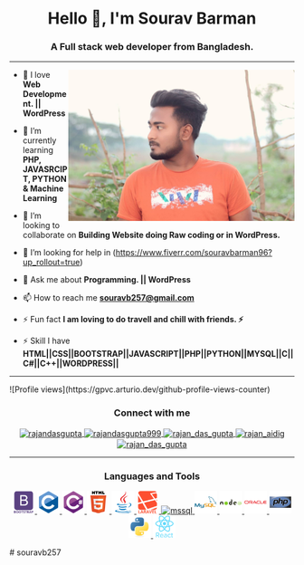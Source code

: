 <h1 align="center">Hello 👋, I'm Sourav Barman</h1>
<h3 align="center">A Full stack web developer from Bangladesh.</h3>
<hr>
<img align="right" width="400" src="https://github.com/souravb257/hhj/blob/main/New%20folder/23826128_1993187254262631_3700591376644688468_o.jpg"/>

- 💛 I love **Web Development. || WordPress**

- 🌱 I’m currently learning **PHP, JAVASRCIPT, PYTHON & Machine Learning**

- 👯 I’m looking to collaborate on **Building Website doing Raw coding or in WordPress.**

- 🤝 I’m looking for help in (https://www.fiverr.com/souravbarman96?up_rollout=true)

- 💬 Ask me about **Programming. || WordPress**

- 📫 How to reach me **souravb257@gmail.com**

- ⚡ Fun fact **I am loving to do travell and chill with friends. ⚡**

- ⚡ Skill I have **HTML||CSS||BOOTSTRAP||JAVASCRIPT||PHP||PYTHON||MYSQL||C||C#||C++||WORDPRESS||**
 <hr>
 ![Profile views](https://gpvc.arturio.dev/github-profile-views-counter)

<h3 align="center">Connect with me</h3>
<p align="center">
    <a href="https://www.linkedin.com/in/sourav-barman-21a99820a/" target="_blank"><img align="center" src="https://cdn.jsdelivr.net/npm/simple-icons@3.0.1/icons/linkedin.svg" alt="rajandasgupta" height="30" width="30" title='LinkedIn'/>
    </a>
    <a href="https://www.facebook.com/sourav.barman.92102/" target="_blank"><img align="center" src="https://cdn.jsdelivr.net/npm/simple-icons@3.0.1/icons/facebook.svg" alt="rajandasgupta999" height="30" width="30" title='Facebook'/>
    </a>
    <a href="https://www.fiverr.com/souravbarman96?up_rollout=true" target="_blank"><img align="center" src="https://findicons.com/files/icons/2708/social_links_in_black/256/fiverr.png" alt="rajan_das_gupta" height="30" width="30" title='Instagram'/>
    </a> 
    <a href=""https://twitter.com/souravb257" target="_blank"><img align="center" src="https://cdn.jsdelivr.net/npm/simple-icons@3.0.1/icons/twitter.svg" alt="rajan_aidig" height="30" width="30" title='Twitter'/>
    </a>
    <a href="https://instagram.com/souravbarman" target="_blank"><img align="center" src="https://cdn.jsdelivr.net/npm/simple-icons@3.0.1/icons/instagram.svg" alt="rajan_das_gupta" height="30" width="30" title='Instagram'/>
    </a>    
</p>

<hr>
<h3 align="center">Languages and Tools</h3>
<p align="center"> <a href="https://getbootstrap.com" target="_blank"> <img src="https://raw.githubusercontent.com/devicons/devicon/master/icons/bootstrap/bootstrap-plain-wordmark.svg" alt="bootstrap" width="40" height="40"/> </a> <a href="https://www.cprogramming.com/" target="_blank"> <img src="https://raw.githubusercontent.com/devicons/devicon/master/icons/c/c-original.svg" alt="c" width="40" height="40"/> </a> <a href="https://www.w3schools.com/cs/" target="_blank"> <img src="https://raw.githubusercontent.com/devicons/devicon/master/icons/csharp/csharp-original.svg" alt="csharp" width="40" height="40"/> </a> <a href="https://www.w3.org/html/" target="_blank"> <img src="https://raw.githubusercontent.com/devicons/devicon/master/icons/html5/html5-original-wordmark.svg" alt="html5" width="40" height="40"/> </a> <a href="https://www.java.com" target="_blank"> <img src="https://raw.githubusercontent.com/devicons/devicon/master/icons/java/java-original.svg" alt="java" width="40" height="40"/> </a> <a href="https://laravel.com/" target="_blank"> <img src="https://raw.githubusercontent.com/devicons/devicon/master/icons/laravel/laravel-plain-wordmark.svg" alt="laravel" width="40" height="40"/> </a> <a href="https://www.microsoft.com/en-us/sql-server" target="_blank"> <img src="https://cdn.worldvectorlogo.com/logos/microsoft-sql-server.svg" alt="mssql" width="40" height="40"/> </a> <a href="https://www.mysql.com/" target="_blank"> <img src="https://raw.githubusercontent.com/devicons/devicon/master/icons/mysql/mysql-original-wordmark.svg" alt="mysql" width="40" height="40"/> </a> <a href="https://nodejs.org" target="_blank"> <img src="https://raw.githubusercontent.com/devicons/devicon/master/icons/nodejs/nodejs-original-wordmark.svg" alt="nodejs" width="40" height="40"/> </a> <a href="https://www.oracle.com/" target="_blank"> <img src="https://raw.githubusercontent.com/devicons/devicon/master/icons/oracle/oracle-original.svg" alt="oracle" width="40" height="40"/> </a> <a href="https://www.php.net" target="_blank"> <img src="https://raw.githubusercontent.com/devicons/devicon/master/icons/php/php-original.svg" alt="php" width="40" height="40"/> </a> <a href="https://www.python.org" target="_blank"> <img src="https://raw.githubusercontent.com/devicons/devicon/master/icons/python/python-original.svg" alt="python" width="40" height="40"/> </a> <a href="https://reactjs.org/" target="_blank"> <img src="https://raw.githubusercontent.com/devicons/devicon/master/icons/react/react-original-wordmark.svg" alt="react" width="40" height="40"/> </a> </p>
# souravb257
